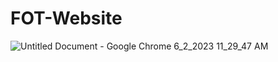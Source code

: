 # FOT-Website

![Untitled Document - Google Chrome 6_2_2023 11_29_47 AM](https://github.com/rasandilikshana/FOT-Website/assets/71342393/d4ae09ff-0cc0-45ae-b035-152e440d23d2=250)

